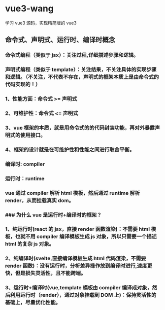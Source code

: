# vue3-wang

学习 vue3 源码，实现精简版的 vue3

## 命令式、声明式、运行时、编译时概念

### 命令式编程（类似于 jsx）：关注过程,详细描述步骤和逻辑。

### 声明式编程（类似于 template）：关注结果，不关注具体的实现步骤和逻辑。（不关注，不代表不存在，声明式的框架本质上是由命令式的代码实现的！）

### 1、性能方面：命令式 >= 声明式

### 2、可维护性：命令式 <= 声明式

### 3、vue 框架的本质，就是用命令式的的代码封装功能，再对外暴露声明式的使用接口。

### 4、框架的设计就是在可维护性和性能之间进行取舍平衡。

### 编译时: compiler

### 运行时：runtime

### vue 通过 compiler 解析 html 模板，然后通过 runtime 解析 render，从而挂载真实 dom。

### ### 为什么 vue 是运行时+编译时的框架？

### 1、纯运行时(react 的 jsx，直接 render 函数渲染)：不需要 html 模板，也就不用 compiler 编译模板生成 js 对象，所以只需要一个描述 html 的复杂 js 对象。

### 2、纯编译时(svelte,直接编译模板生成 html 代码渲染，不需要 render 函数)：没有运行时，分析差异操作放到编译时进行,速度更快，但是损失灵活性，且不能跨端。

### 3、运行时+编译时(vue,template 模板由 compiler 编译成对象，然后利用运行时（render），通过对象挂载到 DOM 上)：保持灵活性的基础上，尽量优化性能。

